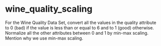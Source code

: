 # wine_quality_scaling
For the Wine Quality Data Set, convert all the values in the quality attribute to 0 (bad) if the value is less than or equal to 6 and to 1 (good) otherwise. Normalize all the other attributes between 0 and 1 by min-max scaling. Mention why we use min-max scaling.
